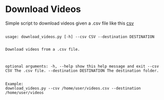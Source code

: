  # Download Videos 

 Simple script to download videos given a .csv file like this [csv](https://raw.githubusercontent.com/daedalusLAB/mario_plumber/main/download_videos/wherever_it_will_be.csv?token=GHSAT0AAAAAABSEAMXQSP4RVK6NWYLTY6SSYRLGGEQ)

 <code>
usage: download_videos.py [-h] --csv CSV --destination DESTINATION

Download videos from a .csv file.

optional arguments:
  -h, --help                show this help message and exit
  --csv CSV                 The .csv file.
  --destination DESTINATION The destination folder.
 </code>

 <code>
Example:
download_videos.py --csv /home/user/videos.csv --destination /home/user/videos
 </code>